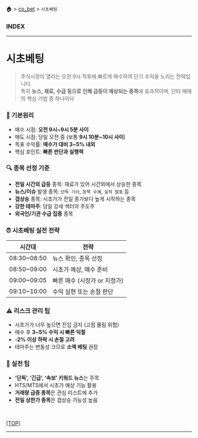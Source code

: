 🏠 > [co_bet](./) > `시초베팅`

### INDEX


---
# 시초베팅
> 주식시장이 열리는 오전 9시 직후에 빠르게 매수하여 단기 수익을 노리는 전략입니다. <br/>
> 특히 **뉴스, 재료, 수급 등으로 인해 급등이 예상되는 종목**에 효과적이며, 단타 매매의 핵심 기법 중 하나이다


### 🧠 기본원리
- 매수 시점: **오전 9시~9시 5분 사이**
- 매도 시점: 당일 오전 중 (보통 **9시 10분~10시 사이**)
- 목표 수익률: **매수가 대비 3~5% 내외**
- 핵심 포인트: **빠른 판단과 실행력**


### 🔍 종목 선정 기준
- **전일 시간외 급등** 종목: 재료가 있어 시간외에서 상승한 종목
- **뉴스/이슈** 발생 종목: `단독 기사`, `정책 수혜`, `실적 발표` 등
- **갭상승** 종목: 시초가가 전일 종가보다 높게 시작하는 종목
- **강한 테마주**: 당일 강세 섹터의 주도주
- **외국인/기관 수급 집중** 종목


### ⏰ 시초베팅 실전 전략
| 시간대 | 전략 | 
|-------|------| 
| 08:30~08:50 | 뉴스 확인, 종목 선정   | 
| 08:50~09:00 | 시초가 예상, 매수 준비 | 
| 09:00~09:05 | 빠른 매수 (시장가 or 지정가) | 
| 09:10~10:00 | 수익 실현 또는 손절 판단 | 


### ⚠️ 리스크 관리 팁
- 시초가가 너무 높으면 진입 금지 (고점 물림 위험)
- 매수 후 **3~5% 수익 시 빠른 익절**
- **-2% 이상 하락 시 손절 고려**
- 테마주는 변동성 크므로 **소액 베팅** 권장


### 📌 실전 팁
- **‘단독’, ‘긴급’, ‘속보’ 키워드 뉴스**는 주목
- HTS/MTS에서 시초가 예상 기능 활용
- **거래량 급증 종목**은 관심 리스트에 추가
- **전일 상한가 종목**은 갭상승 가능성 높음

<br/>

[[TOP]](#index)

---

